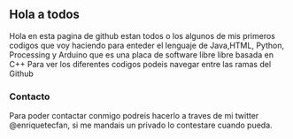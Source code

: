 ## Hola a todos 
Hola en esta pagina de github estan todos o los algunos de mis primeros codigos que voy haciendo para enteder el lenguaje de Java,HTML, Python, Processing y Arduino que es una placa de software libre libre basada en C++ 
Para ver los diferentes codigos podeis navegar entre las ramas del Github

### Contacto
Para poder contactar conmigo podreis hacerlo a traves de mi twitter @enriquetecfan, si me mandais un privado lo contestare cuando pueda.

